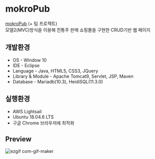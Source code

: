 # mokroPub

[mokroPub](http://3.39.153.13/mokroPub/indexController) (+ 팀 프로젝트)<br>
모델2(MVC)방식을 이용해 전통주 판매 쇼핑몰을 구현한 CRUD기반 웹 페이지 

## 개발환경

* OS - Window 10
* IDE - Eclipse
* Language - Java, HTML5, CSS3, JQuery
* Library & Module - Apache Tomcat9, Servlet, JSP, Maven
* Database - Mariadb(10.3), HeidiSQL(11.3.0)

## 실행환경

* AWS Lightsail
* Ubuntu 18.04.6 LTS
* 구글 Chrome 브라우저에 최적화

## Preview

![ezgif com-gif-maker](https://user-images.githubusercontent.com/81568681/176998984-6fe5ce78-4d43-4f40-b20b-f2a9f75f5c7e.gif)

